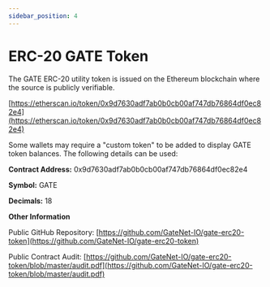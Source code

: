 ```yaml
---
sidebar_position: 4
---
```


# ERC-20 GATE Token
The GATE ERC-20 utility token is issued on the Ethereum blockchain where the source is publicly verifiable.

[https://etherscan.io/token/0x9d7630adf7ab0b0cb00af747db76864df0ec82e4](https://etherscan.io/token/0x9d7630adf7ab0b0cb00af747db76864df0ec82e4)

Some wallets may require a &quot;custom token&quot; to be added to display GATE token balances. The following details can be used:

**Contract Address:** 0x9d7630adf7ab0b0cb00af747db76864df0ec82e4

**Symbol:** GATE

**Decimals:** 18

**Other Information**

Public GitHub Repository: [https://github.com/GateNet-IO/gate-erc20-token](https://github.com/GateNet-IO/gate-erc20-token)

Public Contract Audit: [https://github.com/GateNet-IO/gate-erc20-token/blob/master/audit.pdf](https://github.com/GateNet-IO/gate-erc20-token/blob/master/audit.pdf)
